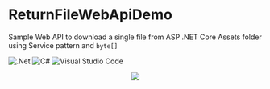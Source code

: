 # ReturnFileWebApiDemo
Sample Web API to download a single file from ASP .NET Core Assets folder using Service pattern and <code>byte[]</code>

![.Net](https://img.shields.io/badge/.NET-5C2D91?style=for-the-badge&logo=.net&logoColor=white)
![C#](https://img.shields.io/badge/c%23-%23239120.svg?style=for-the-badge&logo=c-sharp&logoColor=white)
![Visual Studio Code](https://img.shields.io/badge/Visual%20Studio%20Code-0078d7.svg?style=for-the-badge&logo=visual-studio-code&logoColor=white)

<div align="center">
    <img src="https://i.imgur.com/jHNkXyK.png" >
</div>